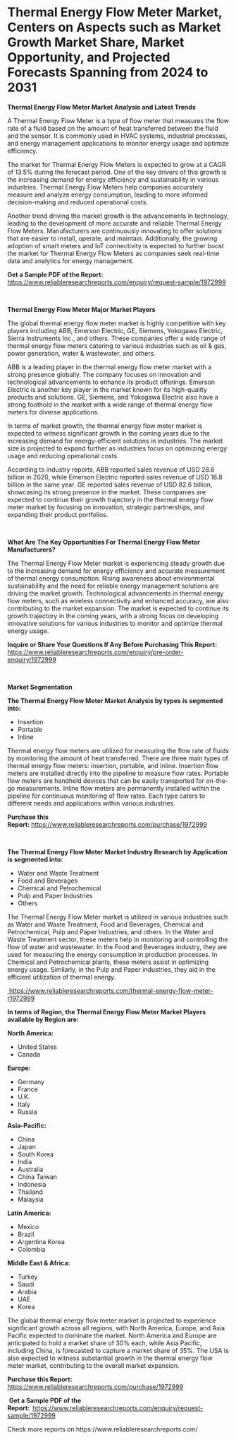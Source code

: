 <p><h1>Thermal Energy Flow Meter Market, Centers on Aspects such as Market Growth Market Share, Market Opportunity, and Projected Forecasts Spanning from 2024 to 2031</h1></p><p><strong>Thermal Energy Flow Meter Market Analysis and Latest Trends</strong></p>
<p><p>A Thermal Energy Flow Meter is a type of flow meter that measures the flow rate of a fluid based on the amount of heat transferred between the fluid and the sensor. It is commonly used in HVAC systems, industrial processes, and energy management applications to monitor energy usage and optimize efficiency.</p><p>The market for Thermal Energy Flow Meters is expected to grow at a CAGR of 13.5% during the forecast period. One of the key drivers of this growth is the increasing demand for energy efficiency and sustainability in various industries. Thermal Energy Flow Meters help companies accurately measure and analyze energy consumption, leading to more informed decision-making and reduced operational costs.</p><p>Another trend driving the market growth is the advancements in technology, leading to the development of more accurate and reliable Thermal Energy Flow Meters. Manufacturers are continuously innovating to offer solutions that are easier to install, operate, and maintain. Additionally, the growing adoption of smart meters and IoT connectivity is expected to further boost the market for Thermal Energy Flow Meters as companies seek real-time data and analytics for energy management.</p></p>
<p><strong>Get a Sample PDF of the Report:&nbsp;</strong> <a href="https://www.reliableresearchreports.com/enquiry/request-sample/1972999">https://www.reliableresearchreports.com/enquiry/request-sample/1972999</a></p>
<p>&nbsp;</p>
<p><strong>Thermal Energy Flow Meter Major Market Players</strong></p>
<p><p>The global thermal energy flow meter market is highly competitive with key players including ABB, Emerson Electric, GE, Siemens, Yokogawa Electric, Sierra Instruments Inc., and others. These companies offer a wide range of thermal energy flow meters catering to various industries such as oil & gas, power generation, water & wastewater, and others.</p><p>ABB is a leading player in the thermal energy flow meter market with a strong presence globally. The company focuses on innovation and technological advancements to enhance its product offerings. Emerson Electric is another key player in the market known for its high-quality products and solutions. GE, Siemens, and Yokogawa Electric also have a strong foothold in the market with a wide range of thermal energy flow meters for diverse applications.</p><p>In terms of market growth, the thermal energy flow meter market is expected to witness significant growth in the coming years due to the increasing demand for energy-efficient solutions in industries. The market size is projected to expand further as industries focus on optimizing energy usage and reducing operational costs.</p><p>According to industry reports, ABB reported sales revenue of USD 28.6 billion in 2020, while Emerson Electric reported sales revenue of USD 16.8 billion in the same year. GE reported sales revenue of USD 82.6 billion, showcasing its strong presence in the market. These companies are expected to continue their growth trajectory in the thermal energy flow meter market by focusing on innovation, strategic partnerships, and expanding their product portfolios.</p></p>
<p>&nbsp;</p>
<p><strong>What Are The Key Opportunities For Thermal Energy Flow Meter Manufacturers?</strong></p>
<p><p>The Thermal Energy Flow Meter market is experiencing steady growth due to the increasing demand for energy efficiency and accurate measurement of thermal energy consumption. Rising awareness about environmental sustainability and the need for reliable energy management solutions are driving the market growth. Technological advancements in thermal energy flow meters, such as wireless connectivity and enhanced accuracy, are also contributing to the market expansion. The market is expected to continue its growth trajectory in the coming years, with a strong focus on developing innovative solutions for various industries to monitor and optimize thermal energy usage.</p></p>
<p><strong>Inquire or Share Your Questions If Any Before Purchasing This Report:</strong> <a href="https://www.reliableresearchreports.com/enquiry/pre-order-enquiry/1972999">https://www.reliableresearchreports.com/enquiry/pre-order-enquiry/1972999</a></p>
<p>&nbsp;</p>
<p><strong>Market Segmentation</strong></p>
<p><strong>The Thermal Energy Flow Meter Market Analysis by types is segmented into:</strong></p>
<p><ul><li>Insertion</li><li>Portable</li><li>Inline</li></ul></p>
<p><p>Thermal energy flow meters are utilized for measuring the flow rate of fluids by monitoring the amount of heat transferred. There are three main types of thermal energy flow meters: insertion, portable, and inline. Insertion flow meters are installed directly into the pipeline to measure flow rates. Portable flow meters are handheld devices that can be easily transported for on-the-go measurements. Inline flow meters are permanently installed within the pipeline for continuous monitoring of flow rates. Each type caters to different needs and applications within various industries.</p></p>
<p><strong>Purchase this Report:&nbsp;</strong><a href="https://www.reliableresearchreports.com/purchase/1972999">https://www.reliableresearchreports.com/purchase/1972999</a></p>
<p>&nbsp;</p>
<p><strong>The Thermal Energy Flow Meter Market Industry Research by Application is segmented into:</strong></p>
<p><ul><li>Water and Waste Treatment</li><li>Food and Beverages</li><li>Chemical and Petrochemical</li><li>Pulp and Paper Industries</li><li>Others</li></ul></p>
<p><p>The Thermal Energy Flow Meter market is utilized in various industries such as Water and Waste Treatment, Food and Beverages, Chemical and Petrochemical, Pulp and Paper Industries, and others. In the Water and Waste Treatment sector, these meters help in monitoring and controlling the flow of water and wastewater. In the Food and Beverages industry, they are used for measuring the energy consumption in production processes. In Chemical and Petrochemical plants, these meters assist in optimizing energy usage. Similarly, in the Pulp and Paper industries, they aid in the efficient utilization of thermal energy.</p></p>
<p><a href="https://www.reliableresearchreports.com/thermal-energy-flow-meter-r1972999">&nbsp;https://www.reliableresearchreports.com/thermal-energy-flow-meter-r1972999</a></p>
<p><strong>In terms of Region, the Thermal Energy Flow Meter Market Players available by Region are:</strong></p>
<p>
    <p> <strong> North America: </strong>
        <ul>
            <li>United States</li>
            <li>Canada</li>
        </ul>
        </p> 
    <p> <strong> Europe: </strong>
        <ul>
            <li>Germany</li>
            <li>France</li>
            <li>U.K.</li>
            <li>Italy</li>
            <li>Russia</li>
        </ul>
        </p> 
    <p> <strong> Asia-Pacific: </strong>
        <ul>
            <li>China</li>
            <li>Japan</li>
            <li>South Korea</li>
            <li>India</li>
            <li>Australia</li>
            <li>China Taiwan</li>
            <li>Indonesia</li>
            <li>Thailand</li>
            <li>Malaysia</li>
        </ul>
        </p> 
    <p> <strong> Latin America: </strong>
        <ul>
            <li>Mexico</li>
            <li>Brazil</li>
            <li>Argentina Korea</li>
            <li>Colombia</li>
        </ul>
        </p> 
    <p> <strong> Middle East & Africa: </strong>
        <ul>
            <li>Turkey</li>
            <li>Saudi</li>
            <li>Arabia</li>
            <li>UAE</li>
            <li>Korea</li>
        </ul>
    </p>
    </p>
<p><p>The global thermal energy flow meter market is projected to experience significant growth across all regions, with North America, Europe, and Asia Pacific expected to dominate the market. North America and Europe are anticipated to hold a market share of 30% each, while Asia Pacific, including China, is forecasted to capture a market share of 35%. The USA is also expected to witness substantial growth in the thermal energy flow meter market, contributing to the overall market expansion.</p></p>
<p><strong>Purchase this Report: </strong><a href="https://www.reliableresearchreports.com/purchase/1972999">https://www.reliableresearchreports.com/purchase/1972999</a></p>
<p>&nbsp;<strong>Get a Sample PDF of the Report:&nbsp;&nbsp;</strong><a href="https://www.reliableresearchreports.com/enquiry/request-sample/1972999">https://www.reliableresearchreports.com/enquiry/request-sample/1972999</a></p>
<p><strong></strong></p>
<p>Check more reports on https://www.reliableresearchreports.com/</p>